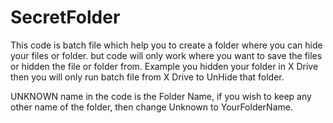 # SecretFolder
This code is batch file which help you to create a folder where you can hide your files or folder. but code will only work where you want to save the files or hidden the file or folder from. Example you hidden your folder in X Drive then you will only run batch file from X Drive to UnHide that folder.

UNKNOWN name in the code is the Folder Name, if you wish to keep any other name of the folder, then change Unknown to YourFolderName.
